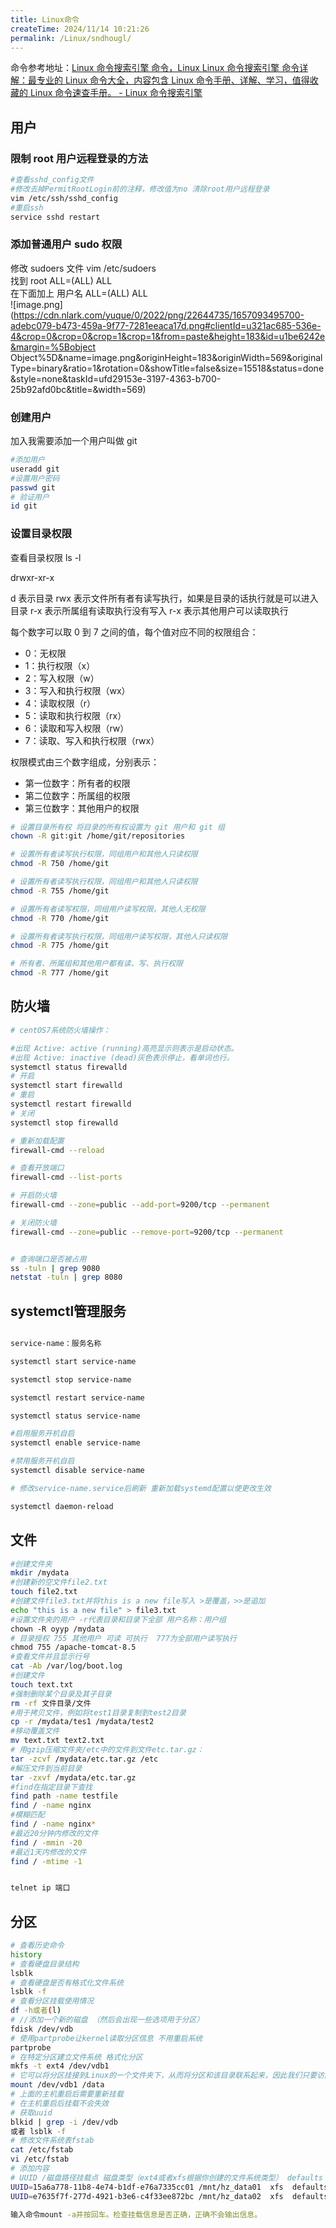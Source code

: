 ```yaml
---
title: Linux命令
createTime: 2024/11/14 10:21:26
permalink: /Linux/sndhougl/
---
```

命令参考地址：[Linux 命令搜索引擎 命令，Linux Linux 命令搜索引擎 命令详解：最专业的 Linux 命令大全，内容包含 Linux 命令手册、详解、学习，值得收藏的 Linux 命令速查手册。 - Linux 命令搜索引擎](https://man.zch.ooo/)

## 用户

### 限制 root 用户远程登录的方法

```bash
#查看sshd_config文件
#修改去掉PermitRootLogin前的注释，修改值为no 清除root用户远程登录
vim /etc/ssh/sshd_config
#重启ssh
service sshd restart
```

### 添加普通用户 sudo 权限

修改 sudoers 文件 vim /etc/sudoers  
找到 root ALL=(ALL) ALL  
在下面加上 用户名 ALL=(ALL) ALL  
​![image.png](https://cdn.nlark.com/yuque/0/2022/png/22644735/1657093495700-adebc079-b473-459a-9f77-7281eeaca17d.png#clientId=u321ac685-536e-4&crop=0&crop=0&crop=1&crop=1&from=paste&height=183&id=u1be6242e&margin=%5Bobject Object%5D&name=image.png&originHeight=183&originWidth=569&originalType=binary&ratio=1&rotation=0&showTitle=false&size=15518&status=done&style=none&taskId=ufd29153e-3197-4363-b700-25b92afd0bc&title=&width=569)​

### 创建用户

加入我需要添加一个用户叫做 git

```bash
#添加用户
useradd git
#设置用户密码
passwd git
# 验证用户
id git

```

### 设置目录权限

查看目录权限 ls -l

drwxr-xr-x

d 表示目录
rwx 表示文件所有者有读写执行，如果是目录的话执行就是可以进入目录
r-x 表示所属组有读取执行没有写入
r-x 表示其他用户可以读取执行

每个数字可以取 0 到 7 之间的值，每个值对应不同的权限组合：

- 0：无权限
- 1：执行权限（x）
- 2：写入权限（w）
- 3：写入和执行权限（wx）
- 4：读取权限（r）
- 5：读取和执行权限（rx）
- 6：读取和写入权限（rw）
- 7：读取、写入和执行权限（rwx）

权限模式由三个数字组成，分别表示：

- 第一位数字：所有者的权限
- 第二位数字：所属组的权限
- 第三位数字：其他用户的权限

```bash
# 设置目录所有权 将目录的所有权设置为 git 用户和 git 组
chown -R git:git /home/git/repositories

# 设置所有者读写执行权限，同组用户和其他人只读权限
chmod -R 750 /home/git

# 设置所有者读写执行权限，同组用户和其他人只读权限
chmod -R 755 /home/git

# 设置所有者读写权限，同组用户读写权限，其他人无权限
chmod -R 770 /home/git

# 设置所有者读写执行权限，同组用户读写权限，其他人只读权限
chmod -R 775 /home/git

# 所有者、所属组和其他用户都有读、写、执行权限
chmod -R 777 /home/git
```

## 防火墙

```bash
# centOS7系统防火墙操作：

#出现 Active: active (running)高亮显示则表示是启动状态。
#出现 Active: inactive (dead)灰色表示停止，看单词也行。
systemctl status firewalld
# 开启
systemctl start firewalld
# 重启
systemctl restart firewalld
# 关闭
systemctl stop firewalld

# 重新加载配置
firewall-cmd --reload

# 查看开放端口
firewall-cmd --list-ports

# 开启防火墙
firewall-cmd --zone=public --add-port=9200/tcp --permanent

# 关闭防火墙
firewall-cmd --zone=public --remove-port=9200/tcp --permanent


# 查询端口是否被占用
ss -tuln | grep 9080
netstat -tuln | grep 8080

```

## systemctl管理服务

```bash

service-name：服务名称

systemctl start service-name

systemctl stop service-name

systemctl restart service-name

systemctl status service-name

#启用服务开机自启
systemctl enable service-name

#禁用服务开机自启
systemctl disable service-name

# 修改service-name.service后刷新 重新加载systemd配置以使更改生效

systemctl daemon-reload

```

## 文件

```bash
#创建文件夹
mkdir /mydata
#创建新的空文件file2.txt
touch file2.txt
#创建文件file3.txt并将this is a new file写入 >是覆盖，>>是追加
echo "this is a new file" > file3.txt
#设置文件夹的用户 -r代表目录和目录下全部 用户名称：用户组
chown -R oyyp /mydata
# 目录授权 755 其他用户 可读 可执行  777为全部用户读写执行
chmod 755 /apache-tomcat-8.5
#查看文件并且显示行号
cat -Ab /var/log/boot.log
#创建文件
touch text.txt
#强制删除某个目录及其子目录
rm -rf 文件目录/文件
#用于拷贝文件，例如将test1目录复制到test2目录
cp -r /mydata/tes1 /mydata/test2
#移动覆盖文件
mv text.txt text2.txt
# 用gzip压缩文件夹/etc中的文件到文件etc.tar.gz：
tar -zcvf /mydata/etc.tar.gz /etc
#解压文件到当前目录
tar -zxvf /mydata/etc.tar.gz
#find在指定目录下查找
find path -name testfile
find / -name nginx
#模糊匹配
find / -name nginx*
#最近20分钟内修改的文件
find / -mmin -20
#最近1天内修改的文件
find / -mtime -1


telnet ip 端口
```

## 分区

```bash
# 查看历史命令
history
# 查看硬盘目录结构
lsblk
# 查看硬盘是否有格式化文件系统
lsblk -f
# 查看分区挂载使用情况
df -h或者(l)
# //添加一个新的磁盘 （然后会出现一些选项用于分区）
fdisk /dev/vdb
# 使用partprobe让kernel读取分区信息 不用重启系统
partprobe
# 在特定分区建立文件系统 格式化分区
mkfs -t ext4 /dev/vdb1
# 它可以将分区挂接到Linux的一个文件夹下，从而将分区和该目录联系起来，因此我们只要访问这个文件夹，就相当于访问该分区了
mount /dev/vdb1 /data
# 上面的主机重启后需要重新挂载
# 在主机重启后挂载不会失效
# 获取uuid
blkid | grep -i /dev/vdb
或者 lsblk -f
# 修改文件系统表fstab
cat /etc/fstab
vi /etc/fstab
# 添加内容
# UUID /磁盘路径挂载点 磁盘类型（ext4或者xfs根据你创建的文件系统类型） defaults 0 0
UUID=15a6a778-11b8-4e74-b1df-e76a7335cc01 /mnt/hz_data01  xfs  defaults  0 0
UUID=e7635f7f-277d-4921-b3e6-c4f33ee872bc /mnt/hz_data02  xfs  defaults  0 0

输入命令mount -a并按回车。检查挂载信息是否正确，正确不会输出信息。

```

